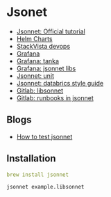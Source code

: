 # Jsonet

- [Jsonnet: Official tutorial](https://jsonnet.org/learning/tutorial.html)
- [Helm Charts](https://github.com/StackVista/helm-charts)
- [StackVista devops](https://github.com/StackVista/helm-charts/tree/master/jsonnet-vendor/gitlab.com/stackvista/devops/jsonnet-libs)
- [Grafana](https://github.com/StackVista/helm-charts/tree/master/jsonnet-vendor/gitlab.com/stackvista/devops/jsonnet-libs)
- [Grafana: tanka](https://tanka.dev/tutorial/jsonnet)
- [Grafana: jsonnet libs](https://github.com/grafana/jsonnet-libs/)
- [Jsonnet: unit](https://github.com/yugui/jsonnetunit)
- [Jsonnet: databrics style guide](https://github.com/databricks/jsonnet-style-guide)
- [Gitlab: libsonnet](https://ops.gitlab.net/gitlab-com/runbooks/-/tree/master/libsonnet)
- [Gitlab: runbooks in jsonnet](https://ops.gitlab.net/gitlab-com/runbooks)

## Blogs

- [How to test jsonnet](https://dev.to/cuotos/unit-testing-complex-jsonnet-objects-and-arrays-kpe)

## Installation

```yml
brew install jsonnet
```

```sh
jsonnet example.libsonnet
```
